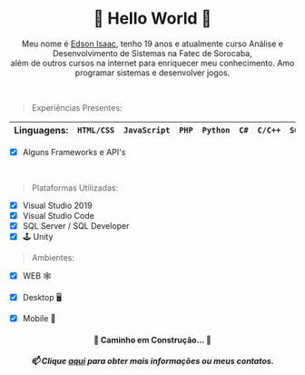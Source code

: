 <h1 align="center">🌟 Hello World 🦖</h1>

<p align="center">
  Meu nome é <a href="https://edssaac.github.io/Portfolio/">Edson Isaac</a>, tenho 19 anos e atualmente curso Análise e Desenvolvimento de Sistemas na Fatec de Sorocaba,<br> além de outros cursos na internet para enriquecer meu conhecimento. Amo programar sistemas e desenvolver jogos.
</p><br>

>Experiências Presentes:

| Linguagens: | `HTML/CSS` | `JavaScript` | `PHP` | `Python` | `C#` | `C/C++` | `SQL` |
|---|---|---|---|---|---|---|---|
- [x] Alguns Frameworks e API's
<br>

>Plataformas Utilizadas:
- [x] Visual Studio 2019
- [x] Visual Studio Code
- [x] SQL Server / SQL Developer
- [x] 🕹 Unity

>Ambientes:
- [x] WEB 🕸️
- [x] Desktop 🖥
- [x] Mobile 📱


<h4 align="center"> 
	🚧  Caminho em Construção...  🚧
</h4>

<h5 align="center">
  📫 Clique <a href="https://edssaac.github.io/Portfolio/">aqui</a> para obter mais informações ou meus contatos.
</h5>


<!--
**Edssaac/Edssaac** is a ✨ _special_ ✨ repository because its `README.md` (this file) appears on your GitHub profile.

Here are some ideas to get you started:

- 🔭 I’m currently working on ...
- 🌱 I’m currently learning ...
- 👯 I’m looking to collaborate on ...
- 🤔 I’m looking for help with ...
- 💬 Ask me about ...
- 📫 How to reach me: ...
- 😄 Pronouns: ...
- ⚡ Fun fact: ...
-->
